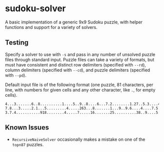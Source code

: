 # sudoku-solver

A basic implementation of a generic 9x9 Sudoku puzzle, with helper functions and support for a variety of solvers.

## Testing

Specify a solver to use with `-s` and pass in any number of unsolved puzzle files through standard input. Puzzle files can take a variety of formats, but must have consistent and distinct row delimiters (specified with `--rd`), column delimiters (specified with `--cd`), and puzzle delimiters (specified with `--pd`).

Default input file is of the following format (one puzzle, 81 characters, per line, with numbers for given cells and any other character, like `.`, for empty cells).

```
4...3.......6..8..........1....5..9..8....6...7.2........1.27..5.3....4.9........
7.8...3.....2.1...5.........4.....263...8.......1...9..9.6....4....7.5...........
3.7.4...........918........4.....7.....16.......25..........38..9....5...2.6.....
```

## Known Issues

- `RecursiveNaiveSolver` occasionally makes a mistake on one of the `topn87` puzzles.
